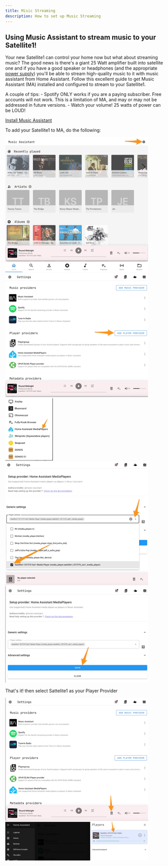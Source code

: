 ```yaml
---
title: Misic Streaming
description: How to set up Music Streaming
---
```


## Using Music Assistant to stream music to your Satellite1!

Your new Satellite1 can control your home now but what about streaming music? The good news is there's a giant 25 Watt amplifier built into satellite one and if you have a good speaker or headphones (and the appropriate [power supply](Accessories.md)) you'll be able to stream high-quality music to it with music assistant from Home Assistant.  Follow this excellent guide to get Music Assistant (MA) installed and configured to stream to your Satellite1.

A couple of tips:
    - Spotify ONLY works if you are a paying subscriber.  Free accounts will not work.  This is a limitation of MA, and may or may not be addressed in future versions.
    - Watch your volume!  25 watts of power can be LOUD!

[Install Music Assistant](https://music-assistant.io/installation/)

To add your Satellite1 to MA, do the following:

<img width="450" alt="image" src="/assets/MA0.png">

<img width="450" alt="image" src="/assets/MA1.png">

<img width="150" alt="image" src="/assets/MA2.png">

<img width="450" alt="image" src="/assets/MA3.png">

<img width="450" alt="image" src="/assets/MA4.png">

That's it!  then select Sattelite1 as your Player Provider

<img width="450" alt="image" src="/assets/MA5.png">

<img width="450" alt="image" src="/assets/MA6.png">
